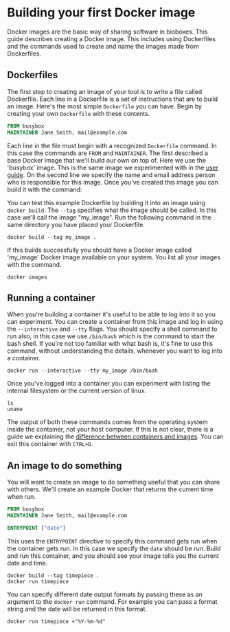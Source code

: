 # Building your first Docker image

Docker images are the basic way of sharing software in bioboxes. This guide
describes creating a Docker image. This includes using Dockerfiles and the
commands used to create and name the images made from Dockerfiles.

## Dockerfiles

The first step to creating an image of your tool is to write a file called
Dockerfile. Each line in a Dockerfile is a set of instructions that are to
build an image. Here's the most simple `Dockerfile` you can have. Begin by
creating your own `Dockerfile` with these contents.

~~~ Dockerfile
FROM busybox
MAINTAINER Jane Smith, mail@example.com
~~~

Each line in the file must begin with a recognized `Dockerfile` command. In
this case the commands are `FROM` and `MAINTAINER`. The first described a base
Docker image that we'll build our own on top of. Here we use the 'busybox'
image. This is the same image we experimented with in the [user guide][user].
On the second line we specify the name and email address person who is
responsible for this image. Once you've created this image you can build it
with the command:

You can test this example Dockerfile by building it into an image using `docker
build`. The `--tag` specifies what the image should be called. In this case
we'll call the image "my_image". Run the following command in the same
directory you have placed your Dockerfile.

[user]: /guide/user/

~~~ shell
docker build --tag my_image .
~~~

If this builds successfully you should have a Docker image called 'my_image'
Docker image available on your system. You list all your images with the
command.

~~~ shell
docker images
~~~

## Running a container

When you're building a container it's useful to be able to log into it so you
can experiment. You can create a container from this image and log in using the
`--interactive` and `--tty` flags. You should specify a shell command to run
also, in this case we use `/bin/bash` which is the command to start the bash
shell. If you're not too familiar with what bash is, it's fine to use this
command, without understanding the details, whenever you want to log into a
container.

~~~ shell
docker run --interactive --tty my_image /bin/bash
~~~

Once you've logged into a container you can experiment with listing the
internal filesystem or the current version of linux.

~~~ shell
ls
uname
~~~

The output of both these commands comes from the operating system inside the
container, not your host computer. If this is not clear, there is a guide we
explaining the [difference between containers and images][diff]. You can exit
this container with `CTRL+D`.

[diff]: /guide/user/images-vs-containers/

## An image to do something

You will want to create an image to do something useful that you can share with
others. We'll create an example Docker that returns the current time when run.

~~~ Dockerfile
FROM busybox
MAINTAINER Jane Smith, mail@example.com

ENTRYPOINT ["date"]
~~~

This uses the `ENTRYPOINT` directive to specify this command gets run when the
container gets run. In this case we specify the `date` should be run. Build and
run this container, and you should see your image tells you the current date
and time.

~~~ shell
docker build --tag timepiece .
docker run timepiece
~~~

You can specify different date output formats by passing these as an argument
to the `docker run` command. For example you can pass a format string and the
date will be returned in this format.

~~~ shell
docker run timepiece +"%Y-%m-%d"
~~~
